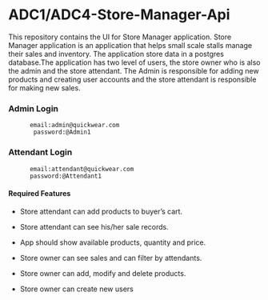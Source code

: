 # ADC1/ADC4-Store-Manager-Api


This repository  contains the UI  for  Store Manager application. Store Manager application is an application that helps small scale stalls manage their sales and inventory. The application store data in a postgres database.The application has two level of users, the store owner who is also the admin and the store attendant.
The Admin is responsible for adding new products and creating user accounts and the store attendant is responsible for making new sales.

### Admin Login

```
      email:admin@quickwear.com
       password:@Admin1
```

### Attendant Login

```
      email:attendant@quickwear.com
      password:@Attendant1
```  

#### Required Features

- Store attendant can add products to buyer’s cart.

- Store attendant can see his/her sale records.

- App should show available products, quantity and price.

- Store owner can see sales and can filter by attendants.

- Store owner can add, modify and delete products.
- Store owner can create new users
